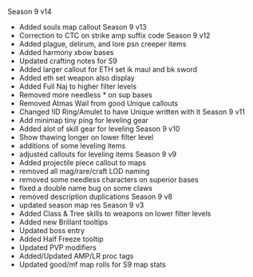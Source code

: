 Season 9 v14
- Added souls map callout
Season 9 v13
- Correction to CTC on strike amp suffix code
Season 9 v12
- Added plague, delirum, and lore psn creeper items
- Added harmony xbow bases
- Updated crafting notes for S9
- Added larger callout for ETH set ik maul and bk sword
- Added eth set weapon also display
- Added Full Naj to higher filter levels
- Removed more needless * on sup bases
- Removed Atmas Wail from good Unique callouts
- Changed !ID Ring/Amulet to have Unique written with it
Season 9 v11
- Add minimap tiny ping for leveling gear
- Added alot of skill gear for leveling
Season 9 v10
- Show thawing longer on lower filter level
- additions of some leveling items
- adjusted callouts for leveling items
Season 9 v9
- Added projectile piece callout to maps
- removed all mag/rare/craft LOD naming
- removed some needless characters on superior bases
- fixed a double name bug on some claws
- removed description duplications
Season 9 v8
- updated season map res
Season 9 v3
- Added Class & Tree skills to weapons on lower filter levels
- Added new Brillant tooltips
- Updated boss entry
- Added Half Freeze tooltip
- Updated PVP modifiers
- Added/Updated AMP/LR proc tags
- Updated good/mf map rolls for S9 map stats
